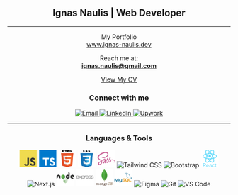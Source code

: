 <h2 align="center">Ignas Naulis | Web Developer</h2>

---

<p align="center">
  My Portfolio<br />
  <a href="https://www.ignas-naulis.dev/" target="_blank">www.ignas-naulis.dev</a>
</p>

<p align="center">
  Reach me at:<br />
  <a href="mailto:ignas.naulis@gmail.com" target="_blank"><strong>ignas.naulis@gmail.com</strong></a>
</p>

<p align="center">
  <a href="https://www.ignas-naulis.dev/cv/ignas_naulis_cv.pdf" target="_blank">View My CV</a>
</p>


<h3 align="center">Connect with me</h3>
<p align="center">
  <a href="mailto:ignas.naulis@gmail.com" target="_blank">
    <img src="https://cdn.worldvectorlogo.com/logos/official-gmail-icon-2020-.svg" alt="Email" width="40" height="40"/>
  </a>
  <a href="https://linkedin.com/in/ignas-naulis" target="_blank">
    <img src="https://raw.githubusercontent.com/rahuldkjain/github-profile-readme-generator/master/src/images/icons/Social/linked-in-alt.svg" alt="LinkedIn" width="40" height="40"/>
  </a>
  <a href="https://www.upwork.com/freelancers/~01c9ac47fb1c3e96d3" target="_blank">
    <img src="https://cdn.worldvectorlogo.com/logos/upwork-roundedsquare-1.svg" alt="Upwork" width="40" height="40"/>
  </a>
</p>

---

<h3 align="center">Languages & Tools</h3>
<p align="center">
  <!-- Languages -->
  <img src="https://raw.githubusercontent.com/devicons/devicon/master/icons/javascript/javascript-original.svg" alt="JavaScript" width="40" height="40"/>
  <img src="https://raw.githubusercontent.com/devicons/devicon/master/icons/typescript/typescript-original.svg" alt="TypeScript" width="40" height="40"/>
  <img src="https://raw.githubusercontent.com/devicons/devicon/master/icons/html5/html5-original-wordmark.svg" alt="HTML5" width="40" height="40"/>
  <img src="https://raw.githubusercontent.com/devicons/devicon/master/icons/css3/css3-original-wordmark.svg" alt="CSS3" width="40" height="40"/>
  <img src="https://raw.githubusercontent.com/devicons/devicon/master/icons/sass/sass-original.svg" alt="SASS" width="40" height="40"/>
  <img src="https://www.vectorlogo.zone/logos/tailwindcss/tailwindcss-icon.svg" alt="Tailwind CSS" width="40" height="40"/>
  <img src="https://cdn.worldvectorlogo.com/logos/bootstrap-5-1.svg" alt="Bootstrap" width="40" height="40"/>

  <!-- Frameworks -->
  <img src="https://raw.githubusercontent.com/devicons/devicon/master/icons/react/react-original-wordmark.svg" alt="React" width="40" height="40"/>
  <img src="https://cdn.worldvectorlogo.com/logos/nextjs-2.svg" alt="Next.js" width="40" height="40"/>
  <img src="https://raw.githubusercontent.com/devicons/devicon/master/icons/nodejs/nodejs-original-wordmark.svg" alt="Node.js" width="40" height="40"/>
  <img src="https://raw.githubusercontent.com/devicons/devicon/master/icons/express/express-original-wordmark.svg" alt="Express.js" width="40" height="40"/>

  <!-- Databases -->
  <img src="https://raw.githubusercontent.com/devicons/devicon/master/icons/mongodb/mongodb-original-wordmark.svg" alt="MongoDB" width="40" height="40"/>
  <img src="https://raw.githubusercontent.com/devicons/devicon/master/icons/mysql/mysql-original-wordmark.svg" alt="MySQL" width="40" height="40"/>

  <!-- Tools -->
  <img src="https://www.vectorlogo.zone/logos/figma/figma-icon.svg" alt="Figma" width="40" height="40"/>
  <img src="https://www.vectorlogo.zone/logos/git-scm/git-scm-icon.svg" alt="Git" width="40" height="40"/>
  <img src="https://cdn.worldvectorlogo.com/logos/visual-studio-code-1.svg" alt="VS Code" width="40" height="40"/>
</p>

